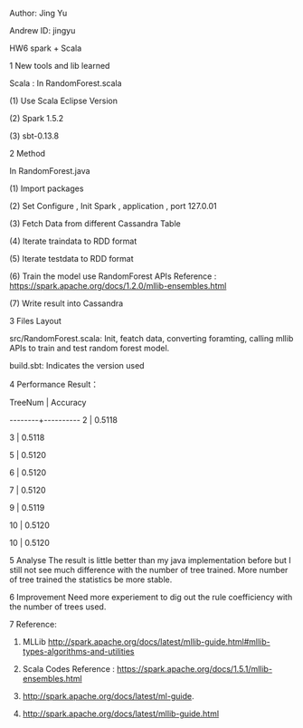 Author: Jing Yu

Andrew ID: jingyu

HW6  spark + Scala 

1 New tools and lib learned

Scala : In RandomForest.scala

 (1) Use Scala Eclipse Version 

 (2) Spark 1.5.2

 (3) sbt-0.13.8

2 Method

In  RandomForest.java 

(1) Import packages 

(2) Set Configure , Init Spark , application , port 127.0.01 

(3) Fetch Data from different Cassandra Table 

(4) Iterate traindata to RDD format 

(5) Iterate testdata to RDD format 

(6) Train the model use RandomForest APIs
Reference : https://spark.apache.org/docs/1.2.0/mllib-ensembles.html

(7) Write result into Cassandra

3 Files Layout

src/RandomForest.scala: Init, featch data, converting foramting, calling mllib APIs to train and test random forest model.

build.sbt: Indicates the version used

4 Performance Result： 

TreeNum |  Accuracy  

--------+----------
2       |    0.5118

3       |    0.5118

5       |    0.5120 

6       |    0.5120 
    
7       |    0.5120 
        
9       |    0.5119 
        
10      |    0.5120
        
10      |    0.5120 

5 Analyse 
The result is little better than my java implementation before but I still not see much difference with the number of tree trained. More number of tree trained the statistics be more stable.  

6 Improvement
Need more experiement to dig out the rule coefficiency with the number of trees used. 

7  Reference: 

1. MLLib 
http://spark.apache.org/docs/latest/mllib-guide.html#mllib-types-algorithms-and-utilities

2. Scala Codes Reference : https://spark.apache.org/docs/1.5.1/mllib-ensembles.html   

3. http://spark.apache.org/docs/latest/ml-guide.

4. http://spark.apache.org/docs/latest/mllib-guide.html
